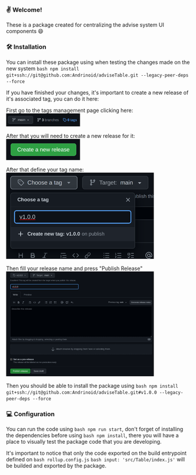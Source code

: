 ### ✌ Welcome!

These is a package created for centralizing the advise system UI components 😄

### 🛠 Installation

You can install these package using when testing the changes made on the new system ```bash npm install git+ssh://git@github.com:Andrinoid/adviseTable.git --legacy-peer-deps --force```

If you have finished your changes, it's important to create a new release of it's associated tag, you can do it here:

First go to the tags management page clicking here: <br />
<img alt="instruction-1" title="instruction-1" src=".github/assets/instruction-1.png" width="200px" />

After that you will need to create a new release for it: <br />
<img alt="instruction-2" title="instruction-2" src=".github/assets/instruction-2.png" width="200px" />

After that define your tag name: <br />
<img alt="instruction-3" title="instruction-3" src=".github/assets/instruction-3.png" width="400px" />

Then fill your release name and press "Publish Release" <br />
<img alt="instruction-4" title="instruction-4" src=".github/assets/instruction-4.png" width="400px" />

Then you should be able to install the package using ```bash npm install git+ssh://git@github.com:Andrinoid/adviseTable.git#v1.0.0 --legacy-peer-deps --force```

### 💻 Configuration

You can run the code using ```bash npm run start```, don't forget of installing the dependencies before using ```bash npm install```, there you will have a place to visually test the package code that you are developing.

It's important to notice that only the code exported on the build entrypoint defined on 
```bash rollup.config.js``` ```bash input: 'src/Table/index.js'``` will be builded and exported by the package.
